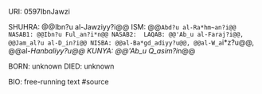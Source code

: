 URI: 0597IbnJawzi

SHUHRA: @@Ibn?u al-Jawziyy?i@@
ISM: @@`Abd?u al-Ra*hm~an?i@@
NASAB1: @@Ibn?u Ful_an?i*n@@
NASAB2: 
LAQAB: @@'Ab_u al-Faraj?i@@, @@Jam_al?u al-D_in?i@@
NISBA: @@al-Ba*gd_adiyy?u@@, @@al-W_a`i*z?u@@, @@al-*Hanbaliyy?u@@
KUNYA: @@'Ab_u Q_asim?i*n@@

BORN: unknown
DIED: unknown

BIO: free-running text #source
